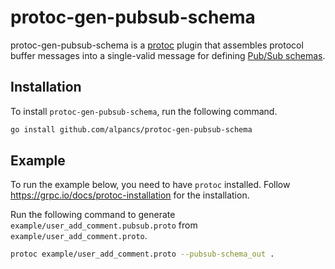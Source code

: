 # protoc-gen-pubsub-schema

protoc-gen-pubsub-schema is a [protoc](https://github.com/protocolbuffers/protobuf) plugin
that assembles protocol buffer messages into a single-valid message for defining [Pub/Sub schemas](https://cloud.google.com/pubsub/docs/schemas).

## Installation

To install `protoc-gen-pubsub-schema`, run the following command.

```sh
go install github.com/alpancs/protoc-gen-pubsub-schema
```

## Example

To run the example below, you need to have `protoc` installed.
Follow <https://grpc.io/docs/protoc-installation> for the installation.

Run the following command to generate `example/user_add_comment.pubsub.proto` from `example/user_add_comment.proto`.

```sh
protoc example/user_add_comment.proto --pubsub-schema_out .
```
